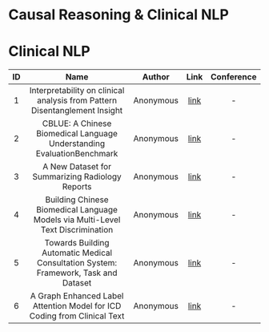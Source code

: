 # Causal Reasoning & Clinical NLP

# Clinical NLP

|ID|Name|Author|Link|Conference|
|:---:|:---:|:---:|:---:|:---:|
|1|Interpretability on clinical analysis from Pattern Disentanglement Insight|Anonymous|[link](https://openreview.net/forum?id=1mnGR8UW-7OO)|-|
|2|CBLUE: A Chinese Biomedical Language Understanding EvaluationBenchmark|Anonymous|[link](https://openreview.net/forum?id=ZHJ0kw4Ry77)|-|
|3|A New Dataset for Summarizing Radiology Reports|Anonymous|[link](https://openreview.net/forum?id=hVhvWq5onI)|-|
|4|Building Chinese Biomedical Language Models via Multi-Level Text Discrimination |Anonymous|[link](https://openreview.net/forum?id=avbPntXOwCW)|-|
|5|Towards Building Automatic Medical Consultation System: Framework, Task and Dataset|Anonymous|[link](https://openreview.net/forum?id=q9uLLvoLUWD)|-|
|6|A Graph Enhanced Label Attention Model for ICD Coding from Clinical Text|Anonymous|[link](https://openreview.net/forum?id=qlYYH9VLVbq)|-|
